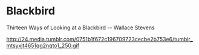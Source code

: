 Blackbird
=========

Thirteen Ways of Looking at a Blackbird -- Wallace Stevens

http://24.media.tumblr.com/0751b1f672c196709723cecbe2b753e6/tumblr_mtsyxjt4651qg2nqto1_250.gif
